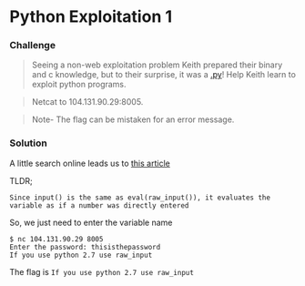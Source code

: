 # Python Exploitation 1

### Challenge
> Seeing a non-web exploitation problem Keith prepared their binary and c knowledge, but to their surprise, it was a [.py](exploit.py)! Help Keith learn to exploit python programs.

> Netcat to 104.131.90.29:8005.

> Note- The flag can be mistaken for an error message. 

### Solution

A little search online leads us to [this article](https://medium.com/@GallegoDor/python-exploitation-1-input-ac10d3f4491f)

TLDR;
	
	Since input() is the same as eval(raw_input()), it evaluates the variable as if a number was directly entered

So, we just need to enter the variable name

	$ nc 104.131.90.29 8005
	Enter the password: thisisthepassword
	If you use python 2.7 use raw_input

The flag is `If you use python 2.7 use raw_input`